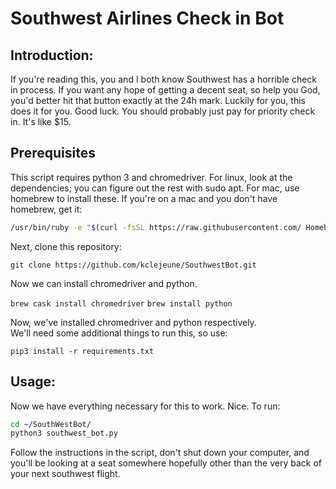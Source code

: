 # Southwest Airlines Check in Bot
## Introduction:
If you're reading this, you and I both know Southwest has a horrible check in process. If you want any hope of getting a decent seat, so help you God, you'd better hit that button exactly at the 24h mark. Luckily for you, this does it for you.  Good luck. You should probably just pay for priority check in. It's like $15.
    
## Prerequisites
This script requires python 3 and chromedriver. For linux, look at the dependencies; you can figure out the rest with sudo apt. For mac, use homebrew to install these. If you're on a mac and you don't have homebrew, get it:

```bash
/usr/bin/ruby -e "$(curl -fsSL https://raw.githubusercontent.com/ Homebrew/install/master/install)"
```
Next, clone this repository:

`git clone https://github.com/kclejeune/SouthwestBot.git`

Now we can install chromedriver and python.

`brew cask install chromedriver`
`brew install python`

Now, we've installed chromedriver and python respectively.  
We'll need some additional things to run this, so use:

`pip3 install -r requirements.txt`

## Usage:
Now we have everything necessary for this to work. Nice.
To run:
```bash
cd ~/SouthWestBot/
python3 southwest_bot.py
```
Follow the instructions in the script, don't shut down your computer, and you'll be looking at a seat somewhere hopefully other than the very back of your next southwest flight.


